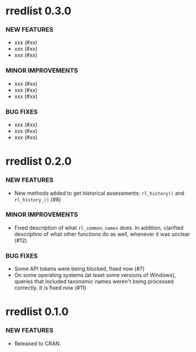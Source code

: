 rredlist 0.3.0
==============

### NEW FEATURES

* xxx (#xx)
* xxx (#xx)
* xxx (#xx)

### MINOR IMPROVEMENTS

* xxx (#xx)
* xxx (#xx)
* xxx (#xx)

### BUG FIXES

* xxx (#xx)
* xxx (#xx)
* xxx (#xx)


rredlist 0.2.0
==============

### NEW FEATURES

* New methods added to get historical assessments: `rl_history()`
and `rl_history_()` (#8)

### MINOR IMPROVEMENTS

* Fixed description of what `rl_common_names` does. In addition, 
clarified descriptino of what other functions do as well, whenever
it was unclear (#12)

### BUG FIXES

* Some API tokens were being blocked, fixed now (#7)
* On some operating systems (at least some versions of Windows), queries 
that included taxonomic names weren't being processed correctly. It 
is fixed now (#11)


rredlist 0.1.0
==============

### NEW FEATURES

* Released to CRAN.
